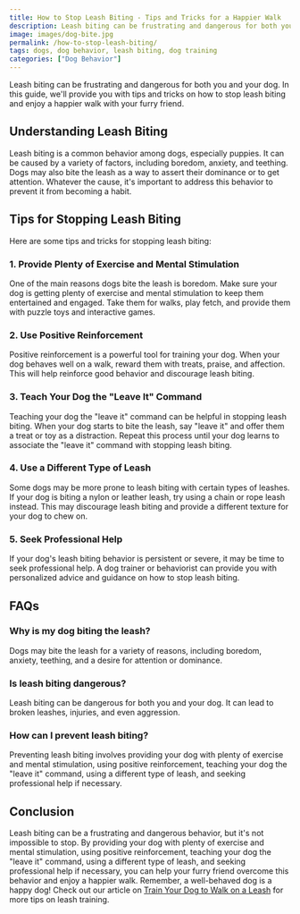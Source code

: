 ```yaml
---
title: How to Stop Leash Biting - Tips and Tricks for a Happier Walk
description: Leash biting can be frustrating and dangerous for both you and your dog. In this guide, we'll provide you with tips and tricks on how to stop leash biting and enjoy a happier walk with your furry friend.
image: images/dog-bite.jpg
permalink: /how-to-stop-leash-biting/
tags: dogs, dog behavior, leash biting, dog training
categories: ["Dog Behavior"]
---
```


Leash biting can be frustrating and dangerous for both you and your dog. In this guide, we'll provide you with tips and tricks on how to stop leash biting and enjoy a happier walk with your furry friend.

## Understanding Leash Biting

Leash biting is a common behavior among dogs, especially puppies. It can be caused by a variety of factors, including boredom, anxiety, and teething. Dogs may also bite the leash as a way to assert their dominance or to get attention. Whatever the cause, it's important to address this behavior to prevent it from becoming a habit.

## Tips for Stopping Leash Biting

Here are some tips and tricks for stopping leash biting:

### 1. Provide Plenty of Exercise and Mental Stimulation

One of the main reasons dogs bite the leash is boredom. Make sure your dog is getting plenty of exercise and mental stimulation to keep them entertained and engaged. Take them for walks, play fetch, and provide them with puzzle toys and interactive games.

### 2. Use Positive Reinforcement

Positive reinforcement is a powerful tool for training your dog. When your dog behaves well on a walk, reward them with treats, praise, and affection. This will help reinforce good behavior and discourage leash biting.

### 3. Teach Your Dog the "Leave It" Command

Teaching your dog the "leave it" command can be helpful in stopping leash biting. When your dog starts to bite the leash, say "leave it" and offer them a treat or toy as a distraction. Repeat this process until your dog learns to associate the "leave it" command with stopping leash biting.

### 4. Use a Different Type of Leash

Some dogs may be more prone to leash biting with certain types of leashes. If your dog is biting a nylon or leather leash, try using a chain or rope leash instead. This may discourage leash biting and provide a different texture for your dog to chew on.

### 5. Seek Professional Help

If your dog's leash biting behavior is persistent or severe, it may be time to seek professional help. A dog trainer or behaviorist can provide you with personalized advice and guidance on how to stop leash biting.

## FAQs

### Why is my dog biting the leash?

Dogs may bite the leash for a variety of reasons, including boredom, anxiety, teething, and a desire for attention or dominance.

### Is leash biting dangerous?

Leash biting can be dangerous for both you and your dog. It can lead to broken leashes, injuries, and even aggression.

### How can I prevent leash biting?

Preventing leash biting involves providing your dog with plenty of exercise and mental stimulation, using positive reinforcement, teaching your dog the "leave it" command, using a different type of leash, and seeking professional help if necessary.

## Conclusion

Leash biting can be a frustrating and dangerous behavior, but it's not impossible to stop. By providing your dog with plenty of exercise and mental stimulation, using positive reinforcement, teaching your dog the "leave it" command, using a different type of leash, and seeking professional help if necessary, you can help your furry friend overcome this behavior and enjoy a happier walk. Remember, a well-behaved dog is a happy dog! Check out our article on [Train Your Dog to Walk on a Leash](https://forpetswithlove.com/train-dog-walk-leash/) for more tips on leash training.